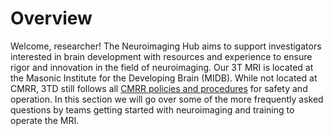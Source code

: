 # Overview
Welcome, researcher! The Neuroimaging Hub aims to support investigators interested in brain development with resources and experience to ensure rigor and innovation in the field of neuroimaging. Our 3T MRI is located at the Masonic Institute for the Developing Brain (MIDB). While not located at CMRR, 3TD still follows all [CMRR policies and procedures](https://www.cmrr.umn.edu/policies/) for safety and operation. In this section we will go over some of the more frequently asked questions by teams getting started with neuroimaging and training to operate the MRI.
